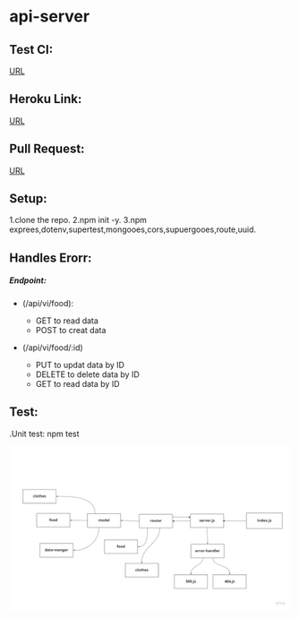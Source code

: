 # api-server





## Test CI:
[URL]()

## Heroku Link:
[URL]()

## Pull Request:
[URL](https://github.com/AyahZaareer/api-server/pull/3)

## Setup:
1.clone the repo.
2.npm init -y.
3.npm exprees,dotenv,supertest,mongooes,cors,supuergooes,route,uuid.

## Handles Erorr:
##### Endpoint:
- (/api/vi/food):
  - GET to read data
  -  POST to creat data

- (/api/vi/food/:id)
  - PUT to updat data by ID
  -  DELETE to delete data by ID 
  - GET to read data by ID



## Test:
.Unit test: npm test

![reverse](api-server.jpg)
